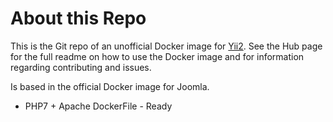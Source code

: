 # About this Repo

This is the Git repo of an unofficial Docker image for [Yii2](https://hub.docker.com/r/pawrubble/yii2-php7.apache/). See the
Hub page for the full readme on how to use the Docker image and for information
regarding contributing and issues.

Is based in the official Docker image for Joomla.

* PHP7 + Apache DockerFile - Ready
